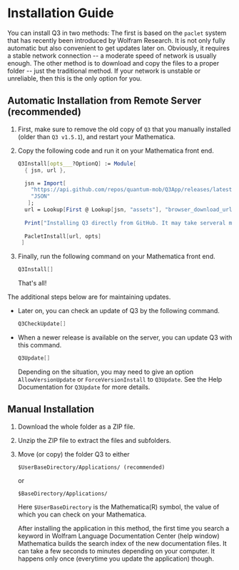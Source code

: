 # Installation Guide

You can install Q3 in two methods: The first is based on the `paclet` system that has recently been introduced by Wolfram Research. It is not only fully automatic but also convenient to get updates later on. Obviously, it requires a stable network connection -- a moderate speed of network is usually enough. The other method is to download and copy the files to a proper folder -- just the traditional method. If your network is unstable or unreliable, then this is the only option for you.

## Automatic Installation from Remote Server (recommended)

1. First, make sure to remove the old copy of `Q3` that you manually installed (older than `Q3 v1.5.1`), and restart your Mathematica.

2. Copy the following code and run it on your Mathematica front end.
   ```Mathematica
   Q3Install[opts___?OptionQ] := Module[
     { jsn, url },
   
     jsn = Import[
       "https://api.github.com/repos/quantum-mob/Q3App/releases/latest", 
       "JSON"
      ];
     url = Lookup[First @ Lookup[jsn, "assets"], "browser_download_url"];
  
     Print["Installing Q3 directly from GitHub. It may take serveral minutes or longer depending on your network conditions and your computer. Please be patient."];
  
     PacletInstall[url, opts]
    ]
   ```

3. Finally, run the following command on your Mathematica front end.
   ```Mathematica
   Q3Install[]
   ```
   That's all!


The additional steps below are for maintaining updates.

- Later on, you can check an update of Q3 by the following command.
  ```Mathematica
  Q3CheckUpdate[]
  ```

- When a newer release is available on the server, you can update Q3 with this command.
  ```Mathematica
  Q3Update[]
  ```
  Depending on the situation, you may need to give an option `AllowVersionUpdate` or `ForceVersionInstall` to `Q3Update`. See the Help Documentation for `Q3Update` for more details.


## Manual Installation

1. Download the whole folder as a ZIP file.

2. Unzip the ZIP file to extract the files and subfolders.

3. Move (or copy) the folder Q3 to either

   ```
   $UserBaseDirectory/Applications/ (recommended)
   ```

   or
   
   ```
   $BaseDirectory/Applications/
   ```

   Here `$UserBaseDirectory` is the Mathematica(R) symbol, the value of which you can check on your Mathematica.

   After installing the application in this method, the first time you search a keyword in Wolfram Language Documentation Center (help window) Mathematica builds the search index of the new documentation files. It can take a few seconds to minutes depending on your computer. It happens only once (everytime you update the application) though.
